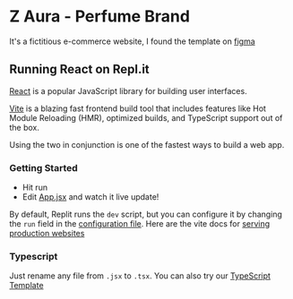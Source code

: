 # Z Aura - Perfume Brand

It's a fictitious e-commerce website, I found the template on [figma](https://www.figma.com/file/UdCCtj4MERWL5goRTt1ZPK/Digital-Agency-Company-Website-UI-Design-Template-in-Dark-Theme-(-FREE-Editable-)-(Community)?type=design&node-id=601-214&mode=design&t=mYI5sV5X0rsPfkA0-0)

## Running React on Repl.it

[React](https://reactjs.org/) is a popular JavaScript library for building user interfaces.

[Vite](https://vitejs.dev/) is a blazing fast frontend build tool that includes features like Hot Module Reloading (HMR), optimized builds, and TypeScript support out of the box.

Using the two in conjunction is one of the fastest ways to build a web app.

### Getting Started
- Hit run
- Edit [App.jsx](#src/App.jsx) and watch it live update!

By default, Replit runs the `dev` script, but you can configure it by changing the `run` field in the [configuration file](#.replit). Here are the vite docs for [serving production websites](https://vitejs.dev/guide/build.html)

### Typescript

Just rename any file from `.jsx` to `.tsx`. You can also try our [TypeScript Template](https://replit.com/@replit/React-TypeScript)